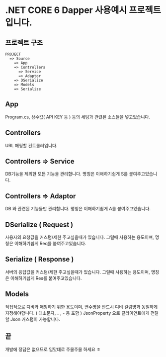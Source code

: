 # .NET CORE 6 Dapper 사용예시 프로젝트입니다.

## 프로젝트 구조

	PROJECT
      => Source
        => App
        => Controllers
          => Service
          => Adaptor          
        => DSerialize
        => Models
        => Serialize

## App

Program.cs, 상수값( API KEY 등 ) 등의 세팅과 관련된 소스들을 넣고있습니다.

## Controllers

URL 매핑할 컨트롤러입니다.

## Controllers => Service

DB기능을 제외한 모든 기능을 관리합니다.
명칭은 이해하기쉽게 S를 붙여주고있습니다. 

## Controllers => Adaptor

DB 와 관련된 기능들만 관리합니다.
명칭은 이해하기쉽게 A를 붙여주고있습니다. 

## DSerialize ( Request )

사용자의 요청값을 커스텀/제한 주고싶을때가 있습니다. 그럴때 사용하는 용도이며,
명칭은 이해하기쉽게 Req를 붙여주고있습니다. 
    
## Serialize ( Response )

서버의 응답값을 커스텀/제한 주고싶을때가 있습니다. 그럴때 사용하는 용도이며,
명칭은 이해하기쉽게 Res를 붙여주고있습니다. 

## Models 

직접적으로 디비와 매핑하기 위한 용도이며, 변수명을 반드시 디비 컬럼명과 동일하게 지정해야합니다. ( 대소문자, _ , - 등 포함 )
JsonProperty 으로 클라이언트에게 전달할 Json 커스텀이 가능합니다.

## 끝 

개발에 정답은 없으므로 입맛데로 주물주물 하세요 ㅎ
